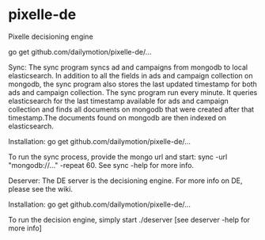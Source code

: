 pixelle-de
==========

Pixelle decisioning engine

go get github.com/dailymotion/pixelle-de/...

Sync: The sync program syncs ad and campaigns from mongodb to local elasticsearch. In addition to all the fields in ads and campaign collection on mongodb, the sync program also stores the last updated timestamp for both ads and campaign collection. The sync program run every minute. It queries elasticsearch for the last timestamp available for ads and campaign collection and finds all documents on mongodb that were created after that timestamp.The documents found on mongodb are then indexed on elasticsearch.

Installation: 
go get github.com/dailymotion/pixelle-de/...

To run the sync process, provide the mongo url and start:
sync -url "mongodb://..." -repeat 60. See sync -help for more info.


Deserver: The DE server is the decisioning engine. For more info on DE, please see the wiki.

Installation: 
go get github.com/dailymotion/pixelle-de/...

To run the decision engine, simply start
./deserver [see deserver -help for more info]

